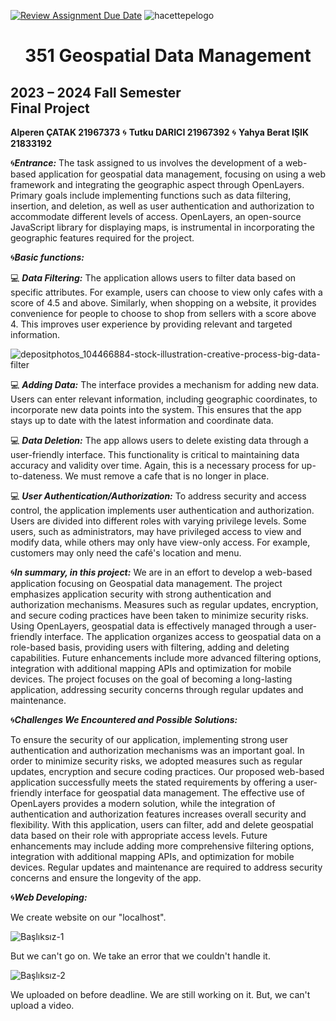 [![Review Assignment Due Date](https://classroom.github.com/assets/deadline-readme-button-24ddc0f5d75046c5622901739e7c5dd533143b0c8e959d652212380cedb1ea36.svg)](https://classroom.github.com/a/z5zNqPPU)
![hacettepelogo](https://user-images.githubusercontent.com/118128475/236063922-22e54f0b-c8b7-43cc-8ad7-aa6767f380ec.png)
# <p align="center"> 351 Geospatial Data Management
## 2023 – 2024 Fall Semester <br />Final Project
__Alperen ÇATAK 21967373__  :cyclone:  __Tutku DARICI 21967392__   :cyclone:  __Yahya Berat IŞIK 21833192__


:cyclone:**_Entrance:_**
The task assigned to us involves the development of a web-based application for geospatial data management, focusing on using a web framework and integrating the geographic aspect through OpenLayers. Primary goals include implementing functions such as data filtering, insertion, and deletion, as well as user authentication and authorization to accommodate different levels of access. OpenLayers, an open-source JavaScript library for displaying maps, is instrumental in incorporating the geographic features required for the project.

:cyclone:**_Basic functions:_**

:computer: **_Data Filtering:_**
The application allows users to filter data based on specific attributes. For example, users can choose to view only cafes with a score of 4.5 and above. Similarly, when shopping on a website, it provides convenience for people to choose to shop from sellers with a score above 4. This improves user experience by providing relevant and targeted information.

![depositphotos_104466884-stock-illustration-creative-process-big-data-filter](https://github.com/GMT-351-Geospatial-Data-Management/final-projects-team-10/assets/153098285/380c9356-a448-4dce-956d-529e2f8573ea)

:computer: **_Adding Data:_**
The interface provides a mechanism for adding new data. Users can enter relevant information, including geographic coordinates, to incorporate new data points into the system. This ensures that the app stays up to date with the latest information and coordinate data.

:computer: **_Data Deletion:_**
The app allows users to delete existing data through a user-friendly interface. This functionality is critical to maintaining data accuracy and validity over time.
Again, this is a necessary process for up-to-dateness. We must remove a cafe that is no longer in place.

:computer: **_User Authentication/Authorization:_**
To address security and access control, the application implements user authentication and authorization. Users are divided into different roles with varying privilege levels. Some users, such as administrators, may have privileged access to view and modify data, while others may only have view-only access. For example, customers may only need the café's location and menu.

:cyclone:**_In summary, in this project:_**
We are in an effort to develop a web-based application focusing on Geospatial data management. The project emphasizes application security with strong authentication and authorization mechanisms. Measures such as regular updates, encryption, and secure coding practices have been taken to minimize security risks. Using OpenLayers, geospatial data is effectively managed through a user-friendly interface. The application organizes access to geospatial data on a role-based basis, providing users with filtering, adding and deleting capabilities. Future enhancements include more advanced filtering options, integration with additional mapping APIs and optimization for mobile devices. The project focuses on the goal of becoming a long-lasting application, addressing security concerns through regular updates and maintenance.

:cyclone:**_Challenges We Encountered and Possible Solutions:_**


To ensure the security of our application, implementing strong user authentication and authorization mechanisms was an important goal. In order to minimize security risks, we adopted measures such as regular updates, encryption and secure coding practices. Our proposed web-based application successfully meets the stated requirements by offering a user-friendly interface for geospatial data management. The effective use of OpenLayers provides a modern solution, while the integration of authentication and authorization features increases overall security and flexibility. With this application, users can filter, add and delete geospatial data based on their role with appropriate access levels. Future enhancements may include adding more comprehensive filtering options, integration with additional mapping APIs, and optimization for mobile devices. Regular updates and maintenance are required to address security concerns and ensure the longevity of the app.

:cyclone:**_Web Developing:_**

We create website on our "localhost".

![Başlıksız-1](https://github.com/GMT-351-Geospatial-Data-Management/final-projects-team-10/assets/118128475/a19cdac6-8128-441a-9c20-4de677c66745)

But we can't go on. We take an error that we couldn't handle it.

![Başlıksız-2](https://github.com/GMT-351-Geospatial-Data-Management/final-projects-team-10/assets/118128475/e389ac80-9100-467a-90dc-a806d9128529)

We uploaded on before deadline. We are still working on it. But, we can't upload a video.




